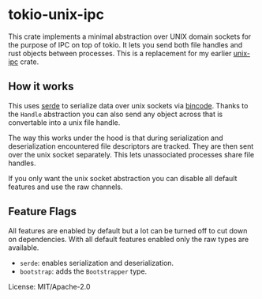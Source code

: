# tokio-unix-ipc

This crate implements a minimal abstraction over UNIX domain sockets for
the purpose of IPC on top of tokio. It lets you send both file handles and
rust objects between processes. This is a replacement for my earlier
[unix-ipc](https://github.com/mitsuhiko/unix-ipc) crate.

## How it works

This uses [serde](https://serde.rs/) to serialize data over unix sockets
via [bincode](https://github.com/bincode-org/bincode). Thanks to the
`Handle` abstraction you can also send any object
across that is convertable into a unix file handle.

The way this works under the hood is that during serialization and
deserialization encountered file descriptors are tracked. They are then
sent over the unix socket separately. This lets unassociated processes
share file handles.

If you only want the unix socket abstraction you can disable all default
features and use the raw channels.

## Feature Flags

All features are enabled by default but a lot can be turned off to
cut down on dependencies. With all default features enabled only
the raw types are available.

- `serde`: enables serialization and deserialization.
- `bootstrap`: adds the `Bootstrapper` type.

License: MIT/Apache-2.0
